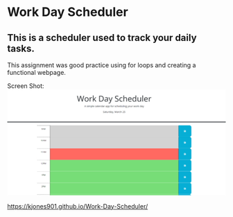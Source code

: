 # Work Day Scheduler

## This is a scheduler used to track your daily tasks. 

This assignment was good practice using for loops and creating a functional webpage. 

Screen Shot:
![Alt text](/assets/screenshot.png?raw=true "Screen Shot")

https://kjones901.github.io/Work-Day-Scheduler/